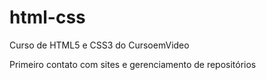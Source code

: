 # html-css
 Curso de HTML5 e CSS3 do CursoemVideo

 Primeiro contato com sites e gerenciamento de repositórios
